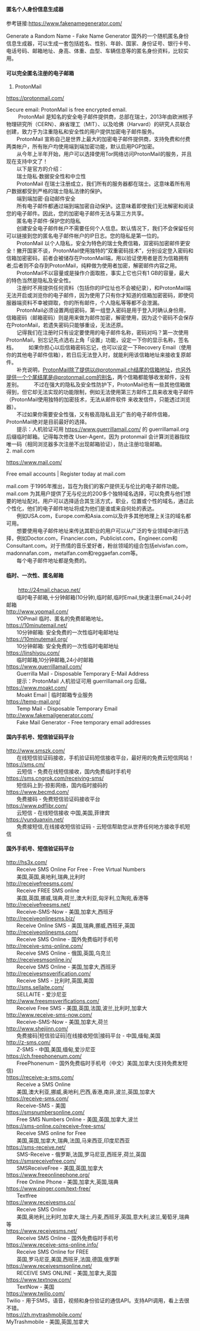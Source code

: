 #### 匿名个人身份信息生成器

参考链接:https://www.fakenamegenerator.com/

Generate a Random Name - Fake Name Generator
国外的一个随机匿名身份信息生成器，可以生成一套包括姓名、性别、年龄、国家、身份证号、银行卡号、电话号码、邮箱地址、身高、体重、血型、车辆信息等的匿名身份资料，比较实用。

#### 可以完全匿名注册的电子邮箱
1. ProtonMail

https://protonmail.com/  

Secure email: ProtonMail is free encrypted email.  
　　
ProtonMail 是知名的安全电子邮件提供商，总部在瑞士，2013年由欧洲核子物理研究所（CERN）、麻省理工（MIT）、以及哈佛（Harvard）的研究人员联合创建，致力于为注重隐私和安全性的用户提供加密电子邮件服务。  
　　ProtonMail 宣称自己是世界上最大的加密电子邮件提供商，支持免费和付费两类帐户，所有账户均使用端到端加密功能，默认启用PGP加密。  
　　从今年上半年开始，用户可以选择使用Tor网络访问ProtonMail的服务，并且现在支持中文了！  
　　以下是官方的介绍：  
　　瑞士隐私·数据安全性和中立性  
　　ProtonMail 在瑞士注册成立，我们所有的服务器都在瑞士。这意味着所有用户数据都受到严格的瑞士隐私法律的保护。  
　　端到端加密·自动邮件安全  
　　所有电子邮件都通过端到端加密自动保护。这意味着即使我们无法解密和阅读您的电子邮件。因此，您的加密电子邮件无法与第三方共享。  
　　匿名电子邮件·保护您的隐私  
　　创建安全电子邮件帐户不需要任何个人信息。默认情况下，我们不会保留任何可以链接到您的匿名电子邮件帐户的IP日志。您的隐私是第一位的。  
　　ProtonMail 以个人隐私，安全为特色的瑞士免费信箱，双密码加密邮件更安全！撇开国家不谈，ProtonMail使用独特的“双重密码技术”，分别设定登入密码和信箱加密密码，前者会被储存在ProtonMail端，用以验证使用者是否为信箱拥有者;后者则不会存到ProtonMail，纯粹做为使用者加密，解密邮件内容之用。  
　　ProtonMail不以容量或是操作介面取胜，事实上它也只有1 GB的容量，最大的特色当然是隐私及安全性。  
　　注册时不用提供任何资料（包括你的IP位址也不会被纪录），和ProtonMail端无法开启或浏览你的电子邮件，因为使用了只有你才知道的信箱加密密码，即使伺服器端资料不幸被撷取，你的所有邮件，个人隐私等等都不会泄漏。  
　　ProtonMail必须设置两组密码，第一组登入密码是用于登入时确认身份用，信箱密码（邮箱密码）则是用来做为邮件加密，解密使用，因为这个密码不会保存在ProtonMail，若遗失密码只能够重设，无法还原。  
　　记得我们在注册时只有设定要使用的电子邮件名称，密码对吗？第一次使用ProtonMail，别忘记先点选右上角「设置」功能，设定一下你的显示名称，签名档，
　　如果你担心以后信箱密码忘记，也可以设定一下Recovery Email（使用你的其他电子邮件信箱），若日后无法登入时，就能利用该信箱地址来接收复原邮件。  
　　补充说明，ProtonMail除了提供以@protonmail.ch结尾的信箱地址，也另外提供一个个尾结尾是@protonmail.com的别名，两个信箱都能够收发邮件，没有差别。
　　不过在强大的隐私及安全性防护下，ProtonMail也有一些其他信箱做得到，但它却无法实现的功能限制，例如无法使用第三方邮件工具来收发电子邮件（ProtonMail使用独特的加密技术，无法从邮件软件 来收发信件，只能透过浏览器）。  
　　不过如果你需要安全性强，又有极高隐私且无广告的电子邮件信箱，ProtonMail绝对是目前最好的选择。  
　　提示：人机验证可用 https://www.guerrillamail.com/ 的 guerrillamail.org 后缀临时邮箱。记得每次修改 User-Agent，因为 protonmail 会计算浏览器指纹唯一码（相同浏览器多次注册不出现邮箱验证），防止注册垃圾邮箱。  
2. mail.com

https://www.mail.com/  

Free email accounts | Register today at mail.com  

mail.com 于1995年推出，旨在为我们的客户提供无与伦比的电子邮件功能。  
mail.com 为其用户提供了无与伦比的200多个独特域名选择，可以免费与他们想要的地址配对。用户可以选择适合其生活方式，职业，位置或个性的域名，通过此个性化，他们的电子邮件地址将成为他们是谁或来自何处的表达。  
　　例如USA.com，Europe.com和Asia.com以及许多其他地理上关注的域名都可用。  
　　想要使用电子邮件地址来传达其职业的用户可以从广泛的专业领域中进行选择，例如Doctor.com，Financier.com，Publicist.com，Engineer.com和Consultant.com。对于热情的音乐爱好者，粉丝领域的组合包括elvisfan.com，madonnafan.com，metalfan.com和reggaefan.com等。  
　　每个电子邮件地址都是免费的。  
  
#### 临时、一次性、匿名邮箱
　　
http://24mail.chacuo.net/  
　　临时电子邮箱,十分钟邮箱(10分钟),临时邮,临时Email,快速注册Email,24小时邮箱  
http://www.yopmail.com/  
　　YOPmail 临时、匿名的免费邮箱地址。  
https://10minutemail.net/  
　　10分钟邮箱: 安全免费的一次性临时电邮地址  
https://10minutemail.org/  
　　10分钟邮箱: 安全免费的一次性临时电邮地址  
https://linshiyou.com/  
　　临时邮箱,10分钟邮箱,24小时邮箱  
https://www.guerrillamail.com/  
　　Guerrilla Mail - Disposable Temporary E-Mail Address  
　　提示：ProtonMail 人机验证可用 guerrillamail.org 后缀。  
https://www.moakt.com/  
　　Moakt Email | 临时邮箱专业服务  
https://temp-mail.org/  
　　Temp Mail - Disposable Temporary Email  
http://www.fakemailgenerator.com/  
　　Fake Mail Generator - Free temporary email addresses  
  
#### 国内手机号、短信验证码平台
http://www.smszk.com/  
　　在线短信验证码接收，手机验证码短信接收平台，最好用的免费云短信网站！  
https://sms.cm/  
　　云短信 - 免费在线短信接收，国内免费临时手机号  
https://sms.cngrok.com/receiving-sms/  
　　短信码上到-掠影网络，国内临时接码的  
https://www.becmd.com/  
　　免费接码 - 免费短信验证码接收平台  
https://www.pdflibr.com/  
　　云短信 - 在线短信接收 中国,美国,菲律宾  
https://yunduanxin.net/  
　　免费接短信,在线接收短信验证码 - 云短信帮助您从世界任何地方接收手机短信  

#### 国外手机号、短信验证码平台

http://hs3x.com/  
　　Receive SMS Online For Free - Free Virtual Numbers  
　　美国,英国,奥地利,瑞典,比利时  
http://receivefreesms.com/  
　　Receive FREE SMS online  
　　美国,英国,挪威,瑞典,荷兰,澳大利亚,匈牙利,立陶宛,香港等  
http://receivefreesms.net/  
　　Receive-SMS-Now - 美国,加拿大,西班牙  
http://receiveonlinesms.biz/  
　　Receive Online SMS - 美国,瑞典,挪威,西班牙,英国  
http://receiveonlinesms.com/  
　　Receive SMS Online - 国外免费临时手机号  
http://receive-sms-online.com/  
　　Receive SMS Online - 俄国,英国,乌克兰  
http://receivesmsonline.in/  
　　Receive SMS Online - 美国,加拿大,西班牙  
http://receivesmsverification.com/  
　　Receive SMS - 比利时,英国,美国  
http://sms.sellaite.com/  
　　SELLAITE - 爱沙尼亚  
http://www.freesmsverifications.com/  
　　Receive Free SMS - 美国,英国,法国,波兰,比利时,加拿大  
http://www.receive-sms-now.com/  
　　Receive-SMS-Now - 美国,加拿大,荷兰  
http://www.shejiinn.com/  
　　免费接码|短信验证码|在线接收短信|接码平台 - 中国,缅甸,美国  
http://z-sms.com/  
　　Z-SMS - 中国,美国,缅甸,爱沙尼亚  
https://ch.freephonenum.com/  
　　FreePhonenum - 国外免费临时手机号（中文）美国,加拿大(支持免费发短信)  
https://receive-a-sms.com/  
　　Receive a SMS Online  
　　美国,澳大利亚,挪威,奥地利,巴西,香港,南非,波兰,英国,加拿大  
https://receive-sms.com/  
　　Receive-SMS - 美国  
https://smsnumbersonline.com/  
　　Free SMS Numbers Online - 美国,英国,加拿大,波兰  
https://sms-online.co/receive-free-sms/  
　　Receive SMS online for Free  
　　美国,英国,加拿大,瑞典,法国,马来西亚,印度尼西亚  
https://sms-receive.net/  
　　SMS-Receive - 俄罗斯,法国,罗马尼亚,西班牙,荷兰,英国  
https://smsreceivefree.com/  
　　SMSReceiveFree - 美国,英国,加拿大  
https://www.freeonlinephone.org/  
　　Free Online Phone - 美国,加拿大,英国,瑞典  
https://www.pinger.com/text-free/  
　　Textfree  
https://www.receivesms.co/  
　　Receive SMS Online  
　　美国,奥地利,比利时,加拿大,瑞士,丹麦,西班牙,英国,意大利,波兰,葡萄牙,瑞典等  
https://www.receivesms.net/  
　　Receive SMS Online - 国外免费临时手机号  
https://www.receive-sms-online.info/  
　　Receive SMS Online for FREE  
　　英国,罗马尼亚,美国,西班牙,法国,德国,俄罗斯  
https://www.receivesmsonline.net/  
　　RECEIVE SMS ONLINE - 美国,加拿大,英国  
https://www.textnow.com/  
　　TextNow - 美国  
https://www.twilio.com/  
        Twilio - 用于SMS，语音，视频和身份验证的通信API。支持API调用，看上去很不错。  
https://zh.mytrashmobile.com/  
            MyTrashmobile - 美国,英国,加拿大  
 
